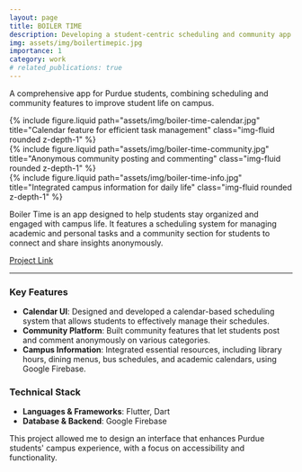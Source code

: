 ```yaml
---
layout: page
title: BOILER TIME
description: Developing a student-centric scheduling and community app
img: assets/img/boilertimepic.jpg
importance: 1
category: work
# related_publications: true
---
```


A comprehensive app for Purdue students, combining scheduling and community features to improve student life on campus.

<div class="row">
  <div class="col-sm-4 mt-3 mt-md-0">
    {% include figure.liquid path="assets/img/boiler-time-calendar.jpg" title="Calendar feature for efficient task management" class="img-fluid rounded z-depth-1" %}
  </div>
  <div class="col-sm-4 mt-3 mt-md-0">
    {% include figure.liquid path="assets/img/boiler-time-community.jpg" title="Anonymous community posting and commenting" class="img-fluid rounded z-depth-1" %}
  </div>
  <div class="col-sm-4 mt-3 mt-md-0">
    {% include figure.liquid path="assets/img/boiler-time-info.jpg" title="Integrated campus information for daily life" class="img-fluid rounded z-depth-1" %}
  </div>
</div>

Boiler Time is an app designed to help students stay organized and engaged with campus life. It features a scheduling system for managing academic and personal tasks and a community section for students to connect and share insights anonymously.

[Project Link](https://github.com/Jaejae1107/Boiler-time)

---

### Key Features

- **Calendar UI**: Designed and developed a calendar-based scheduling system that allows students to effectively manage their schedules.
- **Community Platform**: Built community features that let students post and comment anonymously on various categories.
- **Campus Information**: Integrated essential resources, including library hours, dining menus, bus schedules, and academic calendars, using Google Firebase.

### Technical Stack

- **Languages & Frameworks**: Flutter, Dart
- **Database & Backend**: Google Firebase

This project allowed me to design an interface that enhances Purdue students' campus experience, with a focus on accessibility and functionality.
